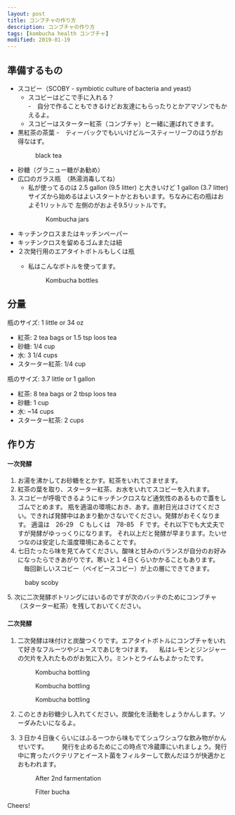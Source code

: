 ```yaml
---
layout: post
title: コンブチャの作り方
description: コンブチャの作り方
tags: [kombucha health コンブチャ]
modified: 2019-01-19
---
```


## 準備するもの
- スコビー（SCOBY -  symbiotic culture of bacteria and yeast)
    - スコビーはどこで手に入れる？          
        -　自分で作ることもできるけどお友達にもらったりとかアマゾンでもかえるよ。
    - スコビーはスターター紅茶（コンブチャ）と一緒に運ばれてきます。         
- 黒紅茶の茶葉
    -　ティーバックでもいいけどルースティーリーフのほうがお得なはず。
        <figure class="full">
        <img src="/images/2019-01-19/black-tea.jpg" alt="">
        <figcaption>black tea</figcaption>
        </figure>
- 砂糖（グラニュー糖があ勧め）
- 広口のガラス瓶　（熱湯消毒してね）
    - 私が使ってるのは 2.5 gallon (9.5 litter) と大きいけど 1 gallon (3.7 litter)
    サイズから始めるはよいスタートかとおもいます。ちなみに右の瓶はおよそ1リットルで
    左側のがおよそ9.5リットルです。
        <figure class="full">
        <img src="/images/2019-01-19/kombucha-jars.jpg" alt="">
        <figcaption>Kombucha jars</figcaption>
        </figure>
- キッチンクロスまたはキッチンペーパー
- キッチンクロスを留めるゴムまたは紐
- ２次発行用のエアタイトボトルもしくは瓶
    - 私はこんなボトルを使ってます。
    
        <figure class="full">
        <img src="/images/2019-01-19/kombucha-bottles.jpg" alt="">
        <figcaption>Kombucha bottles</figcaption>
        </figure>

## 分量

瓶のサイズ: 1 little or 34 oz
- 紅茶: 2 tea bags or 1.5 tsp loos tea
- 砂糖: 1/4 cup
- 水: 3 1/4 cups
- スターター紅茶: 1/4 cup

瓶のサイズ: 3.7 little or 1 gallon
- 紅茶: 8 tea bags or 2 tbsp loos tea
- 砂糖: 1 cup
- 水: ~14 cups
- スターター紅茶: 2 cups


## 作り方

#### 一次発酵
1. お湯を沸かしてお砂糖をとかす。紅茶をいれてさませます。
2. 紅茶の葉を取り、スターター紅茶、お水をいれてスコビーを入れます。
3. スコビーが呼吸できるようにキッチンクロスなど通気性のあるもので蓋をしゴムでとめます。
瓶を適温の環境におき、あす。直射日光はさけてください。できれば発酵中はあまり動かさないでください。発酵がおそくなります。
適温は　26-29　C もしくは　78-85　F です。それ以下でも大丈夫ですが発酵がゆっっくりになります。
それ以上だと発酵が早まります。たいせつなのは安定した温度環境にあることです。
4. 七日たったら味を見てみてください。酸味と甘みのバランスが自分のお好みになったらできあがりです。寒いと１４日くらいかかることもあります。
　毎回新しいスコビー（ベイビースコビー）が上の層にできてきます。
  <figure class="full">
    <img src="/images/2019-01-19/baby_scoby_upclose.jpg" alt="">
    <figcaption>baby scoby</figcaption>
    </figure>
5. 次に二次発酵ボトリングにはいるのですが次のバッチのためにコンブチャ
　　（スターター紅茶）を残しておいてください。

#### 二次発酵 
1. 二次発酵は味付けと炭酸つくりです。エアタイトボトルにコンブチャをいれて好きなフルーツやジュースであじをつけます。
　私はレモンとジンジャーの欠片を入れたものがお気に入り。ミントとライムもよかったです。
    
    <figure class="full">
    <img src="/images/2019-01-19/kombucha-bottling-finished.jpg" alt="">
    <figcaption>Kombucha bottling</figcaption>
    </figure>
    
    <figure class="full">
    <img src="/images/2019-01-19/kombucha-finish-bottling3.jpg" alt="">
    <figcaption>Kombucha bottling</figcaption>
    </figure>
    
    <figure class="full">
    <img src="/images/2019-01-19/kombucha-finish-bottling-2.jpg" alt="">
    <figcaption>Kombucha bottling</figcaption>
    </figure>
2. このときお砂糖少し入れてください。炭酸化を活動をしょうかんします。ソーダみたいになるよ。
3. ３日か４日後くらいにはふるーつから味もでてシュワシュワな飲み物がかんせいです。
　　発行を止めるためにこの時点で冷蔵庫にいれましょう。発行中に育ったバクテリアとイースト菌をフィルターして飲んだほうが快適かとおもわれます。
    <figure class="full">
    <img src="/images/2019-01-19/after-2nd-bucha.jpg" alt="">
    <figcaption>After 2nd farmentation</figcaption>
    </figure>
    
    <figure class="full">
    <img src="/images/2019-01-19/filter-bucha.jpg" alt="">
    <figcaption>Filter bucha</figcaption>
    </figure>

Cheers!